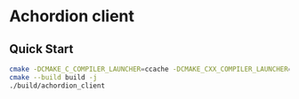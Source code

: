 # Achordion client
## Quick Start
```bash
cmake -DCMAKE_C_COMPILER_LAUNCHER=ccache -DCMAKE_CXX_COMPILER_LAUNCHER=ccache -S. -Bbuild
cmake --build build -j
./build/achordion_client
```
